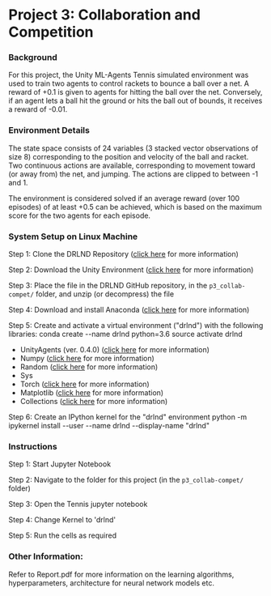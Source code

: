 # Project 3: Collaboration and Competition 


### Background

For this project, the Unity ML-Agents Tennis simulated environment was used to train two agents to control rackets to bounce a ball over a net. A reward of +0.1 is given to agents for hitting the ball over the net. Conversely, if an agent lets a ball hit the ground or hits the ball out of bounds, it receives a reward of -0.01.


### Environment Details
The state space consists of 24 variables (3 stacked vector observations of size 8) corresponding to the position and velocity of the ball and racket. Two continuous actions are available, corresponding to movement toward (or away from) the net, and jumping. The actions are clipped to between -1 and 1.

The environment is considered solved if an average reward (over 100 episodes) of at least +0.5 can be achieved, which is based on the maximum score for the two agents for each episode.


### System Setup on Linux Machine
Step 1: Clone the DRLND Repository ([click here](https://github.com/udacity/deep-reinforcement-learning#dependencies) for more information)

Step 2: Download the Unity Environment ([click here](https://s3-us-west-1.amazonaws.com/udacity-drlnd/P3/Tennis/Tennis_Linux.zip) for more information)

Step 3: Place the file in the DRLND GitHub repository, in the `p3_collab-compet/` folder, and unzip (or decompress) the file

Step 4: Download and install Anaconda ([click here](https://www.anaconda.com/distribution/) for more information)

Step 5: Create and activate a virtual environment ("drlnd") with the following libraries:
conda create --name drlnd python=3.6 
source activate drlnd

* UnityAgents (ver. 0.4.0) ([click here](https://pypi.org/project/unityagents/) for more information)
* Numpy ([click here](https://anaconda.org/anaconda/numpy) for more information)
* Random ([click here](https://pypi.org/project/random2/) for more information)
* Sys 
* Torch ([click here](https://pytorch.org/) for more information)
* Matplotlib ([click here](https://anaconda.org/conda-forge/matplotlib) for more information)
* Collections ([click here](https://anaconda.org/lightsource2-tag/collection) for more information)

Step 6: Create an IPython kernel for the "drlnd" environment
python -m ipykernel install --user --name drlnd --display-name "drlnd"

### Instructions
Step 1: Start Jupyter Notebook

Step 2: Navigate to the folder for this project (in the `p3_collab-compet/` folder)

Step 3: Open the Tennis jupyter notebook

Step 4: Change Kernel to 'drlnd'

Step 5: Run the cells as required 


### Other Information:

Refer to Report.pdf for more information on the learning algorithms, hyperparameters, architecture for neural network models etc.
